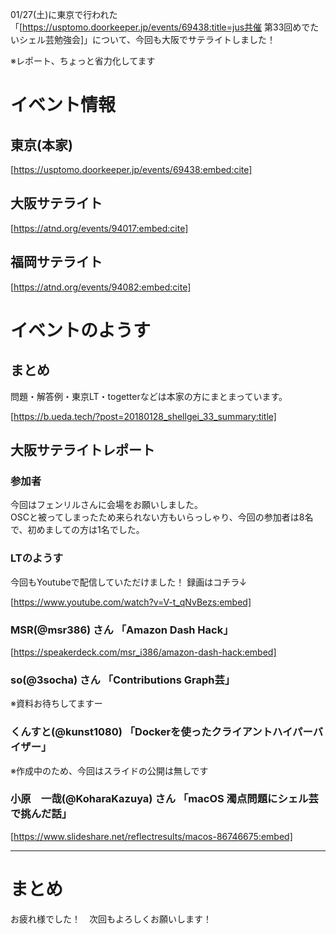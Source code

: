 01/27(土)に東京で行われた「[https://usptomo.doorkeeper.jp/events/69438:title=jus共催 第33回めでたいシェル芸勉強会]」について、今回も大阪でサテライトしました！

※レポート、ちょっと省力化してます

# イベント情報
## 東京(本家)
[https://usptomo.doorkeeper.jp/events/69438:embed:cite]

## 大阪サテライト
[https://atnd.org/events/94017:embed:cite]

## 福岡サテライト
[https://atnd.org/events/94082:embed:cite]

# イベントのようす

## まとめ
問題・解答例・東京LT・togetterなどは本家の方にまとまっています。

[https://b.ueda.tech/?post=20180128_shellgei_33_summary:title]




## 大阪サテライトレポート
### 参加者
今回はフェンリルさんに会場をお願いしました。  
OSCと被ってしまったため来られない方もいらっしゃり、今回の参加者は8名で、初めましての方は1名でした。

### LTのようす
今回もYoutubeで配信していただけました！ 録画はコチラ↓
  
[https://www.youtube.com/watch?v=V-t_qNvBezs:embed]

### MSR(@msr386) さん 「Amazon Dash Hack」
[https://speakerdeck.com/msr_i386/amazon-dash-hack:embed]


### so(@3socha) さん 「Contributions Graph芸」
※資料お待ちしてますー


### くんすと(@kunst1080) 「Dockerを使ったクライアントハイパーバイザー」
※作成中のため、今回はスライドの公開は無しです


### 小原　一哉(@KoharaKazuya) さん 「macOS 濁点問題にシェル芸で挑んだ話」
[https://www.slideshare.net/reflectresults/macos-86746675:embed]

<hr>



# まとめ
お疲れ様でした！　次回もよろしくお願いします！




